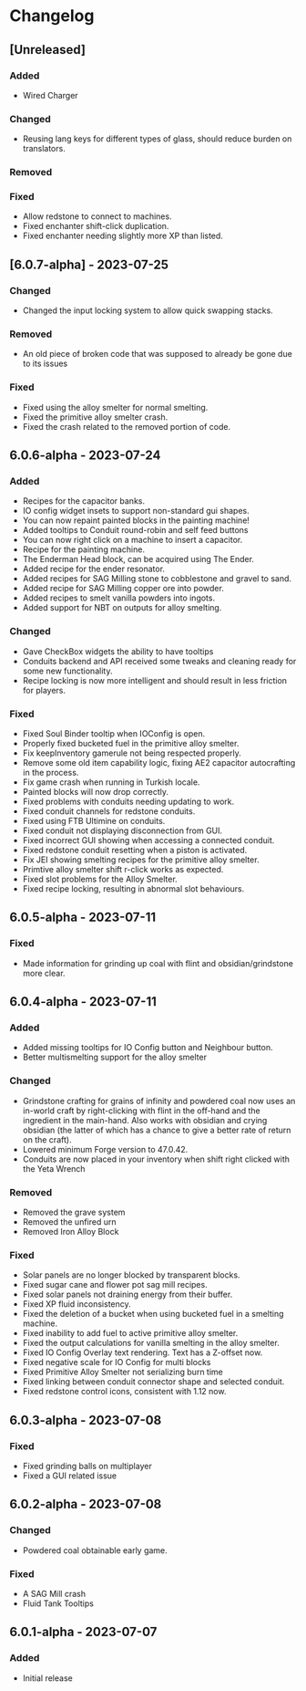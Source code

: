 # Changelog

## [Unreleased]

### Added
- Wired Charger

### Changed
- Reusing lang keys for different types of glass, should reduce burden on translators.

### Removed

### Fixed
- Allow redstone to connect to machines.
- Fixed enchanter shift-click duplication.
- Fixed enchanter needing slightly more XP than listed.

## [6.0.7-alpha] - 2023-07-25

### Changed
- Changed the input locking system to allow quick swapping stacks.

### Removed
- An old piece of broken code that was supposed to already be gone due to its issues

### Fixed
- Fixed using the alloy smelter for normal smelting.
- Fixed the primitive alloy smelter crash.
- Fixed the crash related to the removed portion of code.

## 6.0.6-alpha - 2023-07-24

### Added
- Recipes for the capacitor banks.
- IO config widget insets to support non-standard gui shapes.
- You can now repaint painted blocks in the painting machine!
- Added tooltips to Conduit round-robin and self feed buttons
- You can now right click on a machine to insert a capacitor.
- Recipe for the painting machine.
- The Enderman Head block, can be acquired using The Ender.
- Added recipe for the ender resonator.
- Added recipes for SAG Milling stone to cobblestone and gravel to sand.
- Added recipe for SAG Milling copper ore into powder.
- Added recipes to smelt vanilla powders into ingots.
- Added support for NBT on outputs for alloy smelting.

### Changed
- Gave CheckBox widgets the ability to have tooltips
- Conduits backend and API received some tweaks and cleaning ready for some new functionality.
- Recipe locking is now more intelligent and should result in less friction for players.

### Fixed
- Fixed Soul Binder tooltip when IOConfig is open.
- Properly fixed bucketed fuel in the primitive alloy smelter.
- Fix keepInventory gamerule not being respected properly.
- Remove some old item capability logic, fixing AE2 capacitor autocrafting in the process.
- Fix game crash when running in Turkish locale.
- Painted blocks will now drop correctly.
- Fixed problems with conduits needing updating to work.
- Fixed conduit channels for redstone conduits.
- Fixed using FTB Ultimine on conduits.
- Fixed conduit not displaying disconnection from GUI.
- Fixed incorrect GUI showing when accessing a connected conduit.
- Fixed redstone conduit resetting when a piston is activated.
- Fix JEI showing smelting recipes for the primitive alloy smelter.
- Primtive alloy smelter shift r-click works as expected.
- Fixed slot problems for the Alloy Smelter.
- Fixed recipe locking, resulting in abnormal slot behaviours.

## 6.0.5-alpha - 2023-07-11

### Fixed
- Made information for grinding up coal with flint and obsidian/grindstone more clear.

## 6.0.4-alpha - 2023-07-11

### Added
- Added missing tooltips for IO Config button and Neighbour button.
- Better multismelting support for the alloy smelter

### Changed
- Grindstone crafting for grains of infinity and powdered coal now uses an in-world craft by right-clicking with flint in the off-hand and the ingredient in the main-hand. Also works with obsidian and crying obsidian (the latter of which has a chance to give a better rate of return on the craft).
- Lowered minimum Forge version to 47.0.42.
- Conduits are now placed in your inventory when shift right clicked with the Yeta Wrench

### Removed
- Removed the grave system
- Removed the unfired urn
- Removed Iron Alloy Block

### Fixed
- Solar panels are no longer blocked by transparent blocks.
- Fixed sugar cane and flower pot sag mill recipes.
- Fixed solar panels not draining energy from their buffer.
- Fixed XP fluid inconsistency.
- Fixed the deletion of a bucket when using bucketed fuel in a smelting machine.
- Fixed inability to add fuel to active primitive alloy smelter.
- Fixed the output calculations for vanilla smelting in the alloy smelter.
- Fixed IO Config Overlay text rendering. Text has a Z-offset now.
- Fixed negative scale for IO Config for multi blocks
- Fixed Primitive Alloy Smelter not serializing burn time
- Fixed linking between conduit connector shape and selected conduit.
- Fixed redstone control icons, consistent with 1.12 now.

## 6.0.3-alpha - 2023-07-08

### Fixed
- Fixed grinding balls on multiplayer
- Fixed a GUI related issue

## 6.0.2-alpha - 2023-07-08

### Changed
- Powdered coal obtainable early game.

### Fixed
- A SAG Mill crash
- Fluid Tank Tooltips

## 6.0.1-alpha - 2023-07-07

### Added
- Initial release
